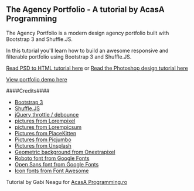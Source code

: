 ## The Agency Portfolio - A tutorial by AcasA Programming
The Agency Portfolio is a modern design agency portfolio built with Bootstrap 3 and Shuffle.JS.

In this tutorial you'll learn how to build an awesome responsive and filterable portfolio using Bootstrap 3 and Shuffle.JS.

[Read PSD to HTML tutorial here](photoshop-to-html-the-agency-portfolio-conversion-part-1) or [Read the Photoshop design tutorial here](http://acasaprogramming.ro/create-a-design-agency-portfolio-in-photoshop-part-1/)

[View portfolio demo here](http://demo.acasaprogramming.ro/the-agency/)

####Credits####
- [Bootstrap 3](https://getbootstrap.com/)
- [Shuffle.JS](https://vestride.github.io/Shuffle/)
- [jQuery throttle / debounce](http://benalman.com/projects/jquery-throttle-debounce-plugin/)
- [pictures from Lorempixel](http://lorempixel.com/)
- [pictures from Lorempicsum](http://lorempicsum.com/)
- [Pictures from PlaceKitten](http://placekitten.com)
- [Pictures from Picjumbo](https://picjumbo.com/)
- [Pictures from Unsplash](https://unsplash.com/)
- [Geometric background from Onextrapixel](http://www.onextrapixel.com/2014/02/05/freebie-geometric-high-definition-backgrounds-set/)
- [Roboto font from Google Fonts](https://www.google.com/fonts/specimen/Roboto)
- [Open Sans font from Google Fonts](https://www.google.com/fonts/specimen/Open+Sans)
- [Icon fonts from Font Awesome](https://fortawesome.github.io/Font-Awesome/)

Tutorial by Gabi Neagu for [AcasA Programming.ro](http://acasaprogramming.ro)